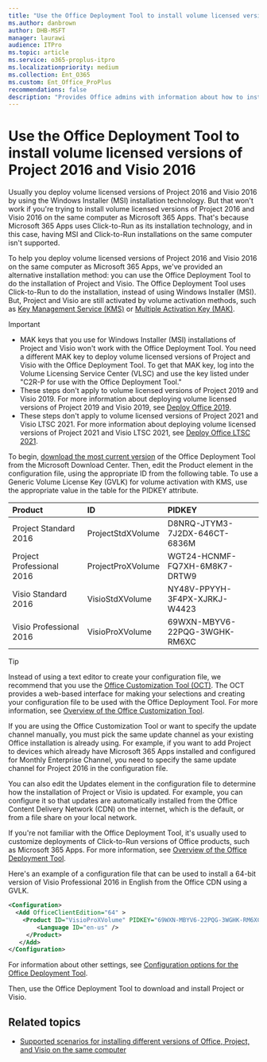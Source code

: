 ```yaml
---
title: "Use the Office Deployment Tool to install volume licensed versions of Project 2016 and Visio 2016"
ms.author: danbrown
author: DHB-MSFT
manager: laurawi
audience: ITPro
ms.topic: article
ms.service: o365-proplus-itpro
ms.localizationpriority: medium
ms.collection: Ent_O365
ms.custom: Ent_Office_ProPlus
recommendations: false
description: "Provides Office admins with information about how to install volume licensed versions of Project 2016 and Visio 2016 on the same computer with Microsoft 365 Apps by using the Office Deployment Tool."
---
```


# Use the Office Deployment Tool to install volume licensed versions of Project 2016 and Visio 2016 

Usually you deploy volume licensed versions of Project 2016 and Visio 2016 by using the Windows Installer (MSI) installation technology. But that won't work if you're trying to install volume licensed versions of Project 2016 and Visio 2016 on the same computer as Microsoft 365 Apps. That's because Microsoft 365 Apps uses Click-to-Run as its installation technology, and in this case, having MSI and Click-to-Run installations on the same computer isn't supported.

To help you deploy volume licensed versions of Project 2016 and Visio 2016 on the same computer as Microsoft 365 Apps, we've provided an alternative installation method: you can use the Office Deployment Tool to do the installation of Project and Visio. The Office Deployment Tool uses Click-to-Run to do the installation, instead of using Windows Installer (MSI). But, Project and Visio are still activated by volume activation methods, such as [Key Management Service (KMS)](vlactivation/activate-office-by-using-kms.md) or [Multiple Activation Key (MAK)](vlactivation/activate-office-by-using-mak.md). 

> [!IMPORTANT]
> - MAK keys that you use for Windows Installer (MSI) installations of Project and Visio won't work with the Office Deployment Tool. You need a different MAK key to deploy volume licensed versions of Project and Visio with the Office Deployment Tool. To get that MAK key, log into the Volume Licensing Service Center (VLSC) and use the key listed under "C2R-P for use with the Office Deployment Tool." 
> - These steps don't apply to volume licensed versions of Project 2019 and Visio 2019. For more information about deploying volume licensed versions of Project 2019 and Visio 2019, see [Deploy Office 2019](office2019/deploy.md).
> - These steps don't apply to volume licensed versions of Project 2021 and Visio LTSC 2021. For more information about deploying volume licensed versions of Project 2021 and Visio LTSC 2021, see [Deploy Office LTSC 2021](ltsc2021/deploy.md).

To begin, [download the most current version](https://go.microsoft.com/fwlink/p/?LinkID=626065) of the Office Deployment Tool from the Microsoft Download Center. Then, edit the Product element in the configuration file, using the appropriate ID from the following table. To use a Generic Volume License Key (GVLK) for volume activation with KMS, use the appropriate value in the table for the PIDKEY attribute.

|**Product**|**ID**|**PIDKEY**|
|:-----|:-----|:-----|
|Project Standard 2016  <br/> |ProjectStdXVolume  <br/> |D8NRQ-JTYM3-7J2DX-646CT-6836M  <br/> |
|Project Professional 2016  <br/> |ProjectProXVolume  <br/> |WGT24-HCNMF-FQ7XH-6M8K7-DRTW9  <br/> |
|Visio Standard 2016  <br/> |VisioStdXVolume  <br/> |NY48V-PPYYH-3F4PX-XJRKJ-W4423  <br/> |
|Visio Professional 2016  <br/> |VisioProXVolume  <br/> |69WXN-MBYV6-22PQG-3WGHK-RM6XC  <br/> |

> [!TIP]
> Instead of using a text editor to create your configuration file, we recommend that you use the [Office Customization Tool (OCT)](https://config.office.com). The OCT provides a web-based interface for making your selections and creating your configuration file to be used with the Office Deployment Tool. For more information, see [Overview of the Office Customization Tool](overview-of-the-office-customization-tool-for-click-to-run.md).

If you are using the Office Customization Tool or want to specify the update channel manually, you must pick the same update channel as your existing Office installation is already using. For example, if you want to add Project to devices which already have Microsoft 365 Apps installed and configured for Monthly Enterprise Channel, you need to specify the same update channel for Project 2016 in the configuration file.

You can also edit the Updates element in the configuration file to determine how the installation of Project or Visio is updated. For example, you can configure it so that updates are automatically installed from the Office Content Delivery Network (CDN) on the internet, which is the default, or from a file share on your local network.

If you're not familiar with the Office Deployment Tool, it's usually used to customize deployments of Click-to-Run versions of Office products, such as Microsoft 365 Apps. For more information, see [Overview of the Office Deployment Tool](overview-office-deployment-tool.md). 

Here's an example of a configuration file that can be used to install a 64-bit version of Visio Professional 2016 in English from the Office CDN using a GVLK. 

```xml
<Configuration>
  <Add OfficeClientEdition="64" >
    <Product ID="VisioProXVolume" PIDKEY="69WXN-MBYV6-22PQG-3WGHK-RM6XC">
        <Language ID="en-us" />
     </Product>
   </Add>  
</Configuration>
```

For information about other settings, see [Configuration options for the Office Deployment Tool](office-deployment-tool-configuration-options.md).

Then, use the Office Deployment Tool to download and install Project or Visio.


## Related topics

- [Supported scenarios for installing different versions of Office, Project, and Visio on the same computer](install-different-office-visio-and-project-versions-on-the-same-computer.md)
